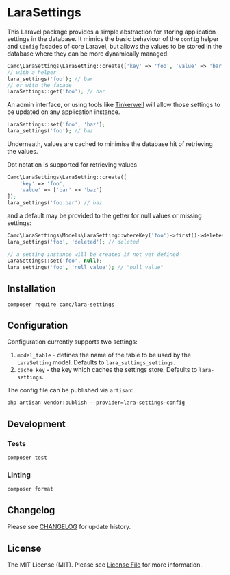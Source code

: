 # LaraSettings

This Laravel package provides a simple abstraction for storing application settings in the database. It mimics the basic behaviour of the `config` helper and `Config` facades of core Laravel, but allows the values to be stored in the database where they can be more dynamically managed.

```php
Camc\LaraSettings\LaraSetting::create(['key' => 'foo', 'value' => 'bar']);
// with a helper
lara_settings('foo'); // bar
// or with the facade
LaraSettings::get('foo'); // bar
```

An admin interface, or using tools like [Tinkerwell](https://tinkerwell.app) will allow those settings to be updated on any application instance.

```php
LaraSettings::set('foo', 'baz');
lara_settings('foo'); // baz
```
Underneath, values are cached to minimise the database hit of retrieving the values. 

Dot notation is supported for retrieving values

```php
Camc\LaraSettings\LaraSetting::create([
    'key' => 'foo', 
    'value' => ['bar' => 'baz']
]);
lara_settings('foo.bar') // baz
```

and a default may be provided to the getter for null values or missing settings:

```php
Camc\LaraSettings\Models\LaraSetting::whereKey('foo')->first()->delete();
lara_settings('foo', 'deleted'); // deleted

// a setting instance will be created if not yet defined
LaraSettings::set('foo', null);
lara_settings('foo', 'null value'); // "null value"
```

## Installation

`composer require camc/lara-settings`

## Configuration

Configuration currently supports two settings:

1. `model_table` - defines the name of the table to be used by the `LaraSetting` model. Defaults to `lara_settings_settings`.
2. `cache_key` - the key which caches the settings store. Defaults to `lara-settings`.

The config file can be published via `artisan`:

`php artisan vendor:publish --provider=lara-settings-config`

## Development

### Tests

`composer test`

### Linting

`composer format`

## Changelog

Please see [CHANGELOG](./CHANGELOG.md) for update history.

## License

The MIT License (MIT). Please see [License File](./LICENSE) for more information.
